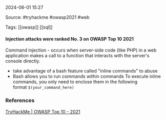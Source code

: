 
2024-06-01 15:27

Source: #tryhackme #owasp2021 #web 

Tags: [[owasp]]  [[sql]]

#### Injection attacks were ranked No. 3 on OWASP Top 10 2021

Command injection -  occurs when server-side code (like PHP) in a web application makes a call to a function that interacts with the server's console directly.
- take advantage of a bash feature called "inline commands" to abuse
- Bash allows you to run commands within commands
To execute inline commands, you only need to enclose them in the following format `$(your_command_here)`




### References
[TryHackMe | OWASP Top 10 - 2021](https://tryhackme.com/r/room/owasptop102021)
